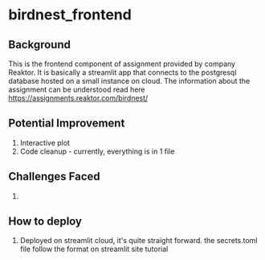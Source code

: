 # birdnest_frontend

## Background

This is the frontend component of assignment provided by company Reaktor.
It is basically a streamlit app that connects to the postgresql database hosted on a small instance on cloud.
The information about the assignment can be understood read here https://assignments.reaktor.com/birdnest/

## Potential Improvement

1. Interactive plot
2. Code cleanup - currently, everything is in 1 file

## Challenges Faced

1. 

## How to deploy

1. Deployed on streamlit cloud, it's quite straight forward. the secrets.toml file follow the format on streamlit site tutorial 
